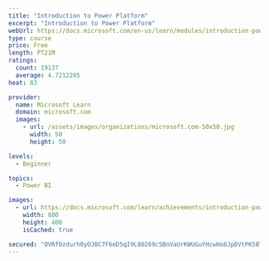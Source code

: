 ```yaml
---
title: "Introduction to Power Platform"
excerpt: "Introduction to Power Platform"
webUrl: https://docs.microsoft.com/en-us/learn/modules/introduction-power-platform/
type: course
price: Free
length: PT21M
ratings:
  count: 19137
  average: 4.7212205
heat: 83

provider:
  name: Microsoft Learn
  domain: microsoft.com
  images:
    - url: /assets/images/organizations/microsoft.com-50x50.jpg
      width: 50
      height: 50

levels:
  - Beginner

topics:
  - Power BI

images:
  - url: https://docs.microsoft.com/learn/achievements/introduction-power-platform-social.png
    width: 800
    height: 400
    isCached: true

secured: "OVRfOzdurh0yOJBC7F6eD5qI9L8O269c5BnVaUrKWUGuYHcwHo8JpDVtPK58TtLIqugYq3U7h7uTQzyr0vHOmyrYGTHOvUFPnTPvgFVXX1vyHZfYfXNSRdU6GaOlM/Q4l5NxO4tH9jBGGe/iM5f1hYoszulk7lViYanVBftRxVdWbLj5g7hfQqdL274m6Mr0w50vHYvsOS43ha9q9pQRjIlx1/5fsYQEaNj2hjtkKHeKOdDnRHC8rDFdCIWBsG0lnVJcj8Fs/dS65T4IWfVoMzgiX5G3dpkE5+EvYzAYPK6Nr4PgXxRClq3d/O6UfG186YKCz0h9FGhpkrfHRkFRhrY3pHcssZcJwV1fZSCHY6ZXE4yoQ9/Yg8o/T6CYvqINI1yKfUBXu/2aSU8GutNKi7dDZxjHqZTgtBZUsEmRigoGOCHSRUEDFdx3kMERjqJ+;RcIinNAOraFps/wZvxC77w=="
---
```


